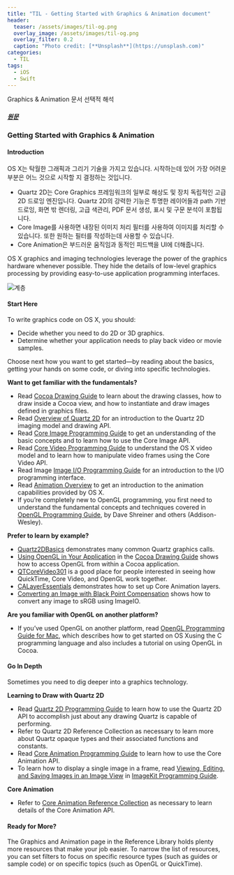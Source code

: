 ```yaml
---
title: "TIL - Getting Started with Graphics & Animation document"
header:
  teaser: /assets/images/til-og.png
  overlay_image: /assets/images/til-og.png
  overlay_filter: 0.2
  caption: "Photo credit: [**Unsplash**](https://unsplash.com)"
categories:
  - TIL
tags:
  - iOS
  - Swift
---
```


Graphics & Animation 문서 선택적 해석

##### [원문](https://developer.apple.com/library/archive/referencelibrary/GettingStarted/GS_GraphicsImaging/_index.html)

### Getting Started with Graphics & Animation

#### Introduction

OS X는 탁월한 그래픽과 그리기 기술을 가지고 있습니다. 시작하는데 있어 가장 어려운 부분은 어느 것으로 시작할 지 결정하는 것입니다.

- Quartz 2D는 Core Graphics 프레임워크의 일부로 해상도 및 장치 독립적인 고급 2D 드로잉 엔진입니다. Quartz 2D의 강력한 기능은 투명한 레이어들과 path 기반 드로잉, 화면 밖 렌더링, 고급 색관리, PDF 문서 생성, 표시 및 구문 분석이 포함됩니다.
- Core Image를 사용하면 내장된 이미지 처리 필터를 사용하여 이미지를 처리할 수 있습니다. 또한 원하는 필터를 작성하는데 사용할 수 있습니다.
- Core Animation은 부드러운 움직임과 동적인 피드백을 UI에 더해줍니다.

OS X graphics and imaging technologies leverage the power of the graphics hardware whenever possible. They hide the details of low-level graphics processing by providing easy-to-use application programming interfaces.

![계층](https://developer.apple.com/library/archive/referencelibrary/GettingStarted/GS_GraphicsImaging/art/gs_graphics3_01.jpg)

#### Start Here

To write graphics code on OS X, you should:

- Decide whether you need to do 2D or 3D graphics.
- Determine whether your application needs to play back video or movie samples.

Choose next how you want to get started—by reading about the basics, getting your hands on some code, or diving into specific technologies.

**Want to get familiar with the fundamentals?**

- Read [Cocoa Drawing Guide](https://developer.apple.com/library/archive/documentation/Cocoa/Conceptual/CocoaDrawingGuide/Introduction/Introduction.html#//apple_ref/doc/uid/TP40003290) to learn about the drawing classes, how to draw inside a Cocoa view, and how to instantiate and draw images defined in graphics files.
- Read [Overview of Quartz 2D](https://developer.apple.com/library/archive/documentation/GraphicsImaging/Conceptual/drawingwithquartz2d/dq_overview/dq_overview.html#//apple_ref/doc/uid/TP30001066-CH202) for an introduction to the Quartz 2D imaging model and drawing API.
- Read [Core Image Programming Guide](https://developer.apple.com/library/archive/documentation/GraphicsImaging/Conceptual/CoreImaging/ci_intro/ci_intro.html#//apple_ref/doc/uid/TP30001185) to get an understanding of the basic concepts and to learn how to use the Core Image API.
- Read [Core Video Programming Guide](https://developer.apple.com/library/archive/documentation/GraphicsImaging/Conceptual/CoreVideo/CVProg_Intro/CVProg_Intro.html#//apple_ref/doc/uid/TP40001536) to understand the OS X video model and to learn how to manipulate video frames using the Core Video API.
- Read Image [Image I/O Programming Guide](https://developer.apple.com/library/archive/documentation/GraphicsImaging/Conceptual/ImageIOGuide/imageio_intro/ikpg_intro.html#//apple_ref/doc/uid/TP40005462) for an introduction to the I/O programming interface.
- Read [Animation Overview](https://developer.apple.com/library/archive/documentation/GraphicsImaging/Conceptual/Animation_Overview/Introduction/Introduction.html#//apple_ref/doc/uid/TP40004952) to get an introduction to the animation capabilities provided by OS X.
- If you’re completely new to OpenGL programming, you first need to understand the fundamental concepts and techniques covered in [OpenGL Programming Guide](http://www.opengl.org/documentation/red_book/), by Dave Shreiner and others (Addison-Wesley).

**Prefer to learn by example?**

- [Quartz2DBasics](https://developer.apple.com/library/archive/samplecode/Quartz2DBasics/Introduction/Intro.html#//apple_ref/doc/uid/DTS10003975) demonstrates many common Quartz graphics calls.
- [Using OpenGL in Your Application](https://developer.apple.com/library/archive/documentation/Cocoa/Conceptual/CocoaDrawingGuide/QuartzOpenGL/QuartzOpenGL.html#//apple_ref/doc/uid/TP40003290-CH211-BAAECJDJ) in the [Cocoa Drawing Guide](https://developer.apple.com/library/archive/documentation/Cocoa/Conceptual/CocoaDrawingGuide/Introduction/Introduction.html#//apple_ref/doc/uid/TP40003290) shows how to access OpenGL from within a Cocoa application.
- [QTCoreVideo301](https://developer.apple.com/library/archive/samplecode/QTCoreVideo301/Introduction/Intro.html#//apple_ref/doc/uid/DTS40007785) is a good place for people interested in seeing how QuickTime, Core Video, and OpenGL work together.
- [CALayerEssentials](https://developer.apple.com/library/archive/samplecode/CALayerEssentials/Introduction/Intro.html#//apple_ref/doc/uid/DTS40008029) demonstrates how to set up Core Animation layers.
- [Converting an Image with Black Point Compensation](https://developer.apple.com/library/archive/samplecode/convertImage/Introduction/Intro.html#//apple_ref/doc/uid/DTS40013498) shows how to convert any image to sRGB using ImageIO.

**Are you familiar with OpenGL on another platform?**

- If you’ve used OpenGL on another platform, read [OpenGL Programming Guide for Mac](https://developer.apple.com/library/archive/documentation/GraphicsImaging/Conceptual/OpenGL-MacProgGuide/opengl_intro/opengl_intro.html#//apple_ref/doc/uid/TP40001987), which describes how to get started on OS Xusing the C programming language and also includes a tutorial on using OpenGL in Cocoa.



#### Go In Depth

Sometimes you need to dig deeper into a graphics technology.

**Learning to Draw with Quartz 2D**

- Read [Quartz 2D Programming Guide](https://developer.apple.com/library/archive/documentation/GraphicsImaging/Conceptual/drawingwithquartz2d/Introduction/Introduction.html#//apple_ref/doc/uid/TP30001066) to learn how to use the Quartz 2D API to accomplish just about any drawing Quartz is capable of performing.
- Refer to Quartz 2D Reference Collection as necessary to learn more about Quartz opaque types and their associated functions and constants.
- Read [Core Animation Programming Guide](https://developer.apple.com/library/archive/documentation/Cocoa/Conceptual/CoreAnimation_guide/Introduction/Introduction.html#//apple_ref/doc/uid/TP40004514) to learn how to use the Core Animation API.
- To learn how to display a single image in a frame, read [Viewing, Editing, and Saving Images in an Image View](https://developer.apple.com/library/archive/documentation/GraphicsImaging/Conceptual/ImageKitProgrammingGuide/ImageViews/ImageViews.html#//apple_ref/doc/uid/TP40004907-CH4) in [ImageKit Programming Guide](https://developer.apple.com/library/archive/documentation/GraphicsImaging/Conceptual/ImageKitProgrammingGuide/Introduction/Introduction.html#//apple_ref/doc/uid/TP40004907).

**Core Animation**

- Refer to [Core Animation Reference Collection](https://developer.apple.com/documentation/quartzcore) as necessary to learn details of the Core Animation API.



#### Ready for More?

The Graphics and Animation page in the Reference Library holds plenty more resources that make your job easier. To narrow the list of resources, you can set filters to focus on specific resource types (such as guides or sample code) or on specific topics (such as OpenGL or QuickTime).



